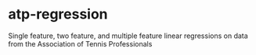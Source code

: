 # atp-regression
Single feature, two feature, and multiple feature linear regressions on data from the Association of Tennis Professionals
